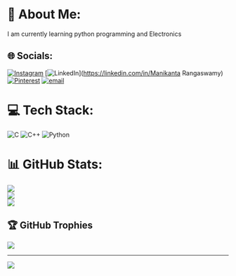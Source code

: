 # 💫 About Me:
 I am currently learning python programming and Electronics


## 🌐 Socials:
[![Instagram](https://img.shields.io/badge/Instagram-%23E4405F.svg?logo=Instagram&logoColor=white)](https://instagram.com/_manikanta_88) [![LinkedIn](https://img.shields.io/badge/LinkedIn-%230077B5.svg?logo=linkedin&logoColor=white)](https://linkedin.com/in/Manikanta Rangaswamy) [![Pinterest](https://img.shields.io/badge/Pinterest-%23E60023.svg?logo=Pinterest&logoColor=white)](https://pinterest.com/manikanta27012005) [![email](https://img.shields.io/badge/Email-D14836?logo=gmail&logoColor=white)](mailto:manikanta27012005@gmail.com) 

# 💻 Tech Stack:
![C](https://img.shields.io/badge/c-%2300599C.svg?style=plastic&logo=c&logoColor=white) ![C++](https://img.shields.io/badge/c++-%2300599C.svg?style=plastic&logo=c%2B%2B&logoColor=white) ![Python](https://img.shields.io/badge/python-3670A0?style=plastic&logo=python&logoColor=ffdd54)
# 📊 GitHub Stats:
![](https://github-readme-stats.vercel.app/api?username=ManikantaR18&theme=vue-dark&hide_border=false&include_all_commits=true&count_private=true)<br/>
![](https://nirzak-streak-stats.vercel.app/?user=ManikantaR18&theme=vue-dark&hide_border=false)<br/>
![](https://github-readme-stats.vercel.app/api/top-langs/?username=ManikantaR18&theme=vue-dark&hide_border=false&include_all_commits=true&count_private=true&layout=compact)

## 🏆 GitHub Trophies
![](https://github-profile-trophy.vercel.app/?username=ManikantaR18&theme=radical&no-frame=false&no-bg=true&margin-w=4)

---
[![](https://visitcount.itsvg.in/api?id=ManikantaR18&icon=0&color=0)](https://visitcount.itsvg.in)

<!-- Proudly created with GPRM ( https://gprm.itsvg.in ) -->
